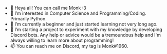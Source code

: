 - 👋 Heya all! You can call me Monk :3
- 👀 I’m interested in Computer Science and Programming/Coding. Primarily Python.
- 🌱 I’m currently a beginner and just started learning not very long ago.
- 💞️ I’m starting a project to experiment with my knowledge by developing Discord bots.  Any help or advice would be a tremoundous help and I'm always willing to learn more about programming!
- 📫 You can reach me on Discord, my tag is Monk#1960.

<!---
MonkOfTheJunk/MonkOfTheJunk is a ✨ special ✨ repository because its `README.md` (this file) appears on your GitHub profile.
You can click the Preview link to take a look at your changes.
--->
